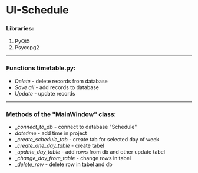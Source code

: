 # UI-Schedule

### Libraries:

1. PyQt5
2. Psycopg2

---

### Functions timetable.py:

* _Delete_ - delete records from database 
* _Save all_ - add records to database 
* _Update_ - update records

---

### Methods of the "MainWindow" class:

* __connect_to_db_ - connect to database "Schedule"
* _datetime_ - add time in project
* __create_sсhedule_tab_ - create tab for selected day of week
* __create_one_day_table_ - create tabel
* __update_day_table_ - add rows from db and other update tabel
* __change_day_from_table_ - change rows in tabel
* __delete_row_ - delete row in tabel and db
